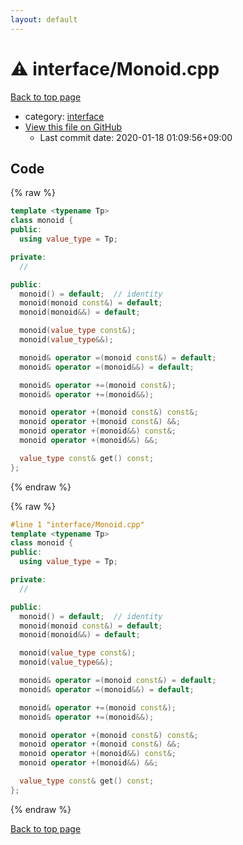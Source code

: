 ```yaml
---
layout: default
---
```


<!-- mathjax config similar to math.stackexchange -->
<script type="text/javascript" async
  src="https://cdnjs.cloudflare.com/ajax/libs/mathjax/2.7.5/MathJax.js?config=TeX-MML-AM_CHTML">
</script>
<script type="text/x-mathjax-config">
  MathJax.Hub.Config({
    TeX: { equationNumbers: { autoNumber: "AMS" }},
    tex2jax: {
      inlineMath: [ ['$','$'] ],
      processEscapes: true
    },
    "HTML-CSS": { matchFontHeight: false },
    displayAlign: "left",
    displayIndent: "2em"
  });
</script>

<script type="text/javascript" src="https://cdnjs.cloudflare.com/ajax/libs/jquery/3.4.1/jquery.min.js"></script>
<script src="https://cdn.jsdelivr.net/npm/jquery-balloon-js@1.1.2/jquery.balloon.min.js" integrity="sha256-ZEYs9VrgAeNuPvs15E39OsyOJaIkXEEt10fzxJ20+2I=" crossorigin="anonymous"></script>
<script type="text/javascript" src="../../assets/js/copy-button.js"></script>
<link rel="stylesheet" href="../../assets/css/copy-button.css" />


# :warning: interface/Monoid.cpp

<a href="../../index.html">Back to top page</a>

* category: <a href="../../index.html#8eb58dd5e328e978169c7b0cbd30d43f">interface</a>
* <a href="{{ site.github.repository_url }}/blob/master/interface/Monoid.cpp">View this file on GitHub</a>
    - Last commit date: 2020-01-18 01:09:56+09:00




## Code

<a id="unbundled"></a>
{% raw %}
```cpp
template <typename Tp>
class monoid {
public:
  using value_type = Tp;

private:
  //

public:
  monoid() = default;  // identity
  monoid(monoid const&) = default;
  monoid(monoid&&) = default;

  monoid(value_type const&);
  monoid(value_type&&);

  monoid& operator =(monoid const&) = default;
  monoid& operator =(monoid&&) = default;

  monoid& operator +=(monoid const&);
  monoid& operator +=(monoid&&);

  monoid operator +(monoid const&) const&;
  monoid operator +(monoid const&) &&;
  monoid operator +(monoid&&) const&;
  monoid operator +(monoid&&) &&;

  value_type const& get() const;
};

```
{% endraw %}

<a id="bundled"></a>
{% raw %}
```cpp
#line 1 "interface/Monoid.cpp"
template <typename Tp>
class monoid {
public:
  using value_type = Tp;

private:
  //

public:
  monoid() = default;  // identity
  monoid(monoid const&) = default;
  monoid(monoid&&) = default;

  monoid(value_type const&);
  monoid(value_type&&);

  monoid& operator =(monoid const&) = default;
  monoid& operator =(monoid&&) = default;

  monoid& operator +=(monoid const&);
  monoid& operator +=(monoid&&);

  monoid operator +(monoid const&) const&;
  monoid operator +(monoid const&) &&;
  monoid operator +(monoid&&) const&;
  monoid operator +(monoid&&) &&;

  value_type const& get() const;
};

```
{% endraw %}

<a href="../../index.html">Back to top page</a>

